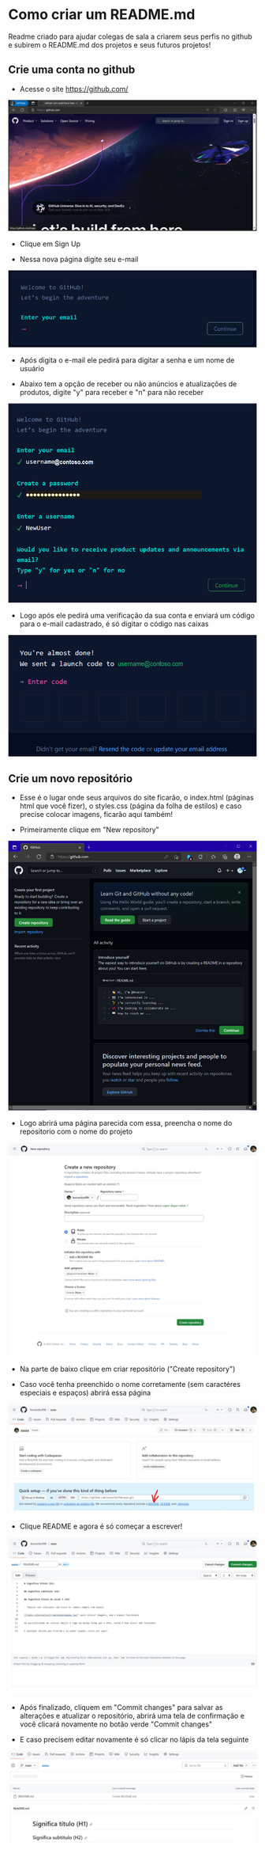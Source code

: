 # Como criar um README.md

Readme criado para ajudar colegas de sala a criarem seus perfis no github e subirem o README.md dos projetos e seus futuros projetos!

## Crie uma conta no github
- Acesse o site https://github.com/

![Página inicial do github](assets/indexPage.png)

- Clique em Sign Up

- Nessa nova página digite seu e-mail

![Página de e-mail do github](assets/welcome-github-enter-email.png)

- Após digita o e-mail ele pedirá para digitar a senha e um nome de usuário

- Abaixo tem a opção de receber ou não anúncios e atualizações de produtos, digite "y" para receber e "n" para não receber

![Página da senha do github](assets/welcome-github-create-password-enter-username.png)

- Logo após ele pedirá uma verificação da sua conta e enviará um código para o e-mail cadastrado, é só digitar o código nas caixas

![Página de digitação do código do github](assets/welcome-github-enter-launch-code.png)

## Crie um novo repositório

- Esse é o lugar onde seus arquivos do site ficarão, o index.html (páginas html que você fizer), o styles.css (página da folha de estilos) e caso precise colocar imagens, ficarão aqui também!

- Primeiramente clique em "New repository" 

![Página de usuário novo do github](assets/welcome-github-new-user-page.png)

- Logo abrirá uma página parecida com essa, preencha o nome do repositorio com o nome do projeto

![Página de criação do repositório](assets/creating-new-repository.jpeg)

- Na parte de baixo clique em criar repositório ("Create repository")

- Caso você tenha preenchido o nome corretamente (sem caractéres especiais e espaços) abrirá essa página

![Página de repositório vazio](assets/create-readme.jpeg)

- Clique README e agora é só começar a escrever!

![Página de edição do README.md](assets/readme-editing.jpeg)

- Após finalizado, cliquem em "Commit changes" para salvar as alterações e atualizar o repositório, abrirá uma tela de confirmação e você clicará novamente no botão verde "Commit changes"

- E caso precisem editar novamente é só clicar no lápis da tela seguinte

![Página inicial do repositório](assets/edit-readme.jpeg)